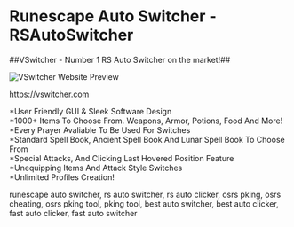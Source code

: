 # Runescape Auto Switcher - RSAutoSwitcher
##VSwitcher - Number 1 RS Auto Switcher on the market!##

![VSwitcher Website Preview](https://cdn.discordapp.com/attachments/530196431068332032/530196585716383754/unknown.png)

https://vswitcher.com

*User Friendly GUI & Sleek Software Design  
*1000+ Items To Choose From. Weapons, Armor, Potions, Food And More!  
*Every Prayer Avaliable To Be Used For Switches  
*Standard Spell Book, Ancient Spell Book And Lunar Spell Book To Choose From  
*Special Attacks, And Clicking Last Hovered Position Feature  
*Unequipping Items And Attack Style Switches  
*Unlimited Profiles Creation!

runescape auto switcher, rs auto switcher, rs auto clicker, osrs pking, osrs cheating, osrs pking tool, pking tool, best auto switcher, best auto clicker, fast auto clicker, fast auto switcher
